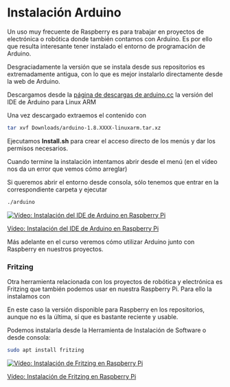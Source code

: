 # Instalación Arduino

Un uso muy frecuente de Raspberry es para trabajar en proyectos de electrónica o robótica donde también contamos con Arduino. Es por ello que resulta interesante tener instalado el entorno de programación de Arduino.

Desgraciadamente la versión que se instala desde sus repositorios es extremadamente antigua, con lo que es mejor instalarlo directamente desde la web de Arduino.



Descargamos desde la [página de descargas de arduino.cc](https://www.arduino.cc/en/Main/Software) la versión del IDE de Arduino para Linux ARM 

Una vez descargado extraemos el contenido con 

```sh
tar xvf Downloads/arduino-1.8.XXXX-linuxarm.tar.xz
```

Ejecutamos **Install.sh** para crear el acceso directo de los menús y dar los permisos necesarios.

Cuando termine la instalación intentamos abrir desde el menú (en el vídeo nos da un error que vemos cómo arreglar)

Si queremos abrir el entorno desde consola, sólo tenemos que entrar en la correspondiente carpeta y ejecutar 
```sh
./arduino
```


[![Vídeo: Instalación del IDE de Arduino en Raspberry Pi](https://img.youtube.com/vi/-PdmFyhnQV0/0.jpg)](https://drive.google.com/file/d/1ljtLrWubUC5W_OMOPpD7OaIO4FWISjxz/view?usp=sharing)

[Vídeo: Instalación del IDE de Arduino en Raspberry Pi](https://drive.google.com/file/d/1ljtLrWubUC5W_OMOPpD7OaIO4FWISjxz/view?usp=sharing)

Más adelante en el curso veremos cómo utilizar Arduino junto con Raspberry en nuestros proyectos.

### Fritzing

Otra herramienta relacionada con los proyectos de robótica y electrónica es Fritzing que también podemos usar en nuestra Raspberry Pi. Para ello la instalamos con

En este caso la versión disponible para Raspberry en los repositorios, aunque no es la última, sí que es bastante reciente y usable.

Podemos instalarla desde la Herramienta de Instalación de Software o desde consola:

```sh
sudo apt install fritzing
```


[![Vídeo: Instalación de Fritzing en Raspberry Pi](https://img.youtube.com/vi/P_-ZmPEDHzs/0.jpg)](https://drive.google.com/file/d/1kfjQnGYZxjrY5CO4ebJR38FG6CZiMZj8/view?usp=sharing)

[Vídeo: Instalación de Fritzing en Raspberry Pi](https://drive.google.com/file/d/1kfjQnGYZxjrY5CO4ebJR38FG6CZiMZj8/view?usp=sharing)


